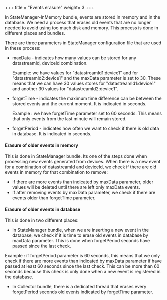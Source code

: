 +++
title = "Events erasure"
weight= 3
+++


In StateManager-InMemory bundle, events are stored in memory and in the database. We need a process that erases old events that are no longer needed to avoid using too much disk and memory. This process is done in different places and bundles.

There are three parameters in StateManager configuration file that are used in these process:

* maxData - indicates how many values can be stored for any datastreamId, deviceId combination.

    Example: we have values for "datastreamId1:device1" and for "datastreamId2:device1" and the maxData parameter is set to 30. These means that we can have 30 values stores for "datastreamId1:device1" and another 30 values for "datastreamId2:device1".

* forgetTime - indicates the maximum time difference can be between the stored events and the current moment. It is indicated in seconds.

    Example : we have forgetTime parameter set to 60 seconds. This means that only events from the last minute will remain stored.

* forgetPeriod - indicates how often we want to check if there is old data in database. It is indicated in seconds.

#### Erasure of older events in memory

This is done in StateManager bundle. Its one of the steps done when processing new events generated from devices.
When there is a new event for a combination of datastreamId and deviceId, we check if there are old events in memory for that combination to remove:

* If there are more events than indicated by maxData parameter, older values will be deleted until there are left only maxData events.
* If after removing events by maxData parameter, we check if there are events older than forgetTime parameter.

#### Erasure of older events in database

This is done in two different places:

* In StateManager bundle, when we are inserting a new event in the database, we check if it is time to erase old events in database by maxData parameter. This is done when forgetPeriod seconds have passed since the last check.

Example : if forgetPeriod parameter is 60 seconds, this means that we only check if there are more events than indicated by maxData parameter if have passed at least 60 seconds since the last check. This can be more than 60 seconds because this check is only done when a new event is registered in the database.

* In Collector bundle, there is a dedicated thread that erases every forgetPeriod seconds old events indicated by forgetTime parameter.
